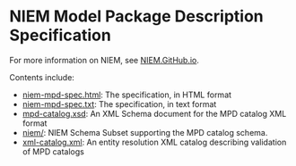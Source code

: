 
# NIEM Model Package Description Specification

For more information on NIEM, see [NIEM.GitHub.io](https://niem.github.io).

Contents include:

- [niem-mpd-spec.html](niem-mpd-spec.html): The specification, in HTML format
- [niem-mpd-spec.txt](niem-mpd-spec.txt): The specification, in text format
- [mpd-catalog.xsd](mpd-catalog.xsd): An XML Schema document for the MPD catalog XML format
- [niem/](niem/): NIEM Schema Subset supporting the MPD catalog schema.
- [xml-catalog.xml](xml-catalog.xml): An entity resolution XML catalog describing validation of MPD catalogs
